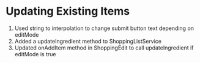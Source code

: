 # Updating Existing Items
01. Used string to interpolation to change submit button text depending on editMode
02. Added a updateIngredient method to ShoppingListService
03. Updated onAddItem method in ShoppingEdit to call updateIngredient if editMode is true